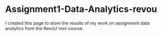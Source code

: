 # Assignment1-Data-Analytics-revou
I created this page to store the results of my work on assignment data analytics from the RevoU mini course.

